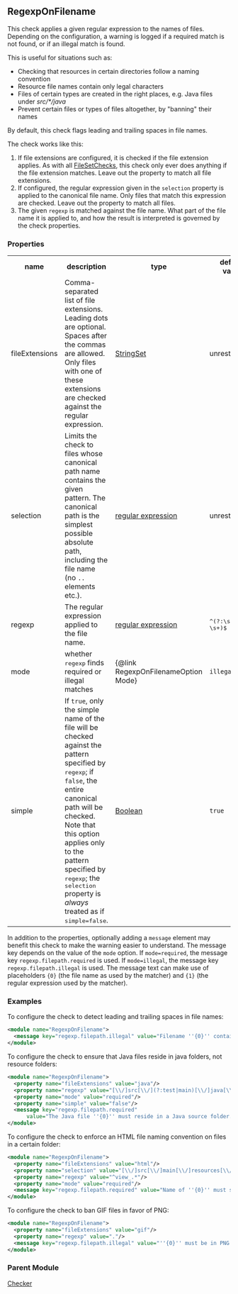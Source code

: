 ## RegexpOnFilename

This check applies a given regular expression to the names of files.
Depending on the configuration, a warning is logged if a required match is not found, or if an illegal match is found.

This is useful for situations such as:

  - Checking that resources in certain directories follow a naming convention
  - Resource file names contain only legal characters
  - Files of certain types are created in the right places, e.g. Java files under *src/&#42;/java*
  - Prevent certain files or types of files altogether, by "banning" their names

By default, this check flags leading and trailing spaces in file names.

The check works like this:

  1. If file extensions are configured, it is checked if the file extension applies.
     As with all [FileSetChecks](http://checkstyle.sourceforge.net/writingchecks.html#Writing_FileSetChecks),
     this check only ever does anything if the file extension matches. Leave out the property to match all file
     extensions.
  2. If configured, the regular expression given in the `selection` property is
     applied to the canonical file name. Only files that match this expression
     are checked. Leave out the property to match all files.
  3. The given `regexp` is matched against the file name. What part of the file
     name it is applied to, and how the result is interpreted is governed by the check
     properties.

### Properties

<table class="table table-striped">
<tr>
    <th>name</th><th>description</th><th>type</th><th>default value</th>
</tr>
<tr>
    <td>fileExtensions</td>
    <td>Comma-separated list of file extensions. Leading dots are optional.
        Spaces after the commas are allowed. Only files with one of these
        extensions are checked against the regular expression.</td>
    <td><a href="http://checkstyle.sourceforge.net/property_types.html#stringSet">StringSet</a></td>
    <td>unrestricted</td>
</tr>
<tr>
    <td>selection</td>
    <td>Limits the check to files whose canonical path name contains the given
        pattern. The canonical path is the simplest possible absolute path,
        including the file name (no <code>..</code> elements etc.).</td>
    <td><a href="http://checkstyle.sourceforge.net/property_types.html#regexp">regular
        expression</a></td>
    <td>unrestricted</td>
</tr>
<tr>
    <td>regexp</td>
    <td>The regular expression applied to the file name.</td>
    <td><a href="http://checkstyle.sourceforge.net/property_types.html#regexp">regular
        expression</a></td>
    <td><tt>^(?:\s+.*|.*?\s+)$</tt></td>
</tr>
<tr>
    <td>mode</td>
    <td>whether <tt>regexp</tt> finds required or illegal matches</td>
    <td>{@link RegexpOnFilenameOption Mode}</td>
    <td><code>illegal</code></td>
</tr>
<tr>
    <td>simple</td>
    <td>If <code>true</code>, only the simple name of the file will be checked
        against the pattern specified by <tt>regexp</tt>;
        if <code>false</code>, the entire canonical path will be checked.<br/>
        Note that this option applies only to the pattern specified by
        <tt>regexp</tt>; the <tt>selection</tt> property is <i>always</i> treated
        as if <tt>simple=false</tt>.</td>
    <td><a href="http://checkstyle.sourceforge.net/property_types.html#boolean">Boolean</a></td>
    <td><code>true</code></td>
</tr>
</table>

In addition to the properties, optionally adding a `message` element may benefit this check to make the warning easier
to understand. The message key depends on the value of the `mode` option. If `mode=required`, the message key
`regexp.filepath.required` is used. If `mode=illegal`, the message key `regexp.filepath.illegal` is used. The message
text can make use of placeholders `{0}` (the file name as used by the matcher) and `{1}` (the regular expression used
by the matcher).


### Examples

To configure the check to detect leading and trailing spaces in file names:

```xml
<module name="RegexpOnFilename">
  <message key="regexp.filepath.illegal" value="Filename ''{0}'' contains leading or trailing spaces."/>
</module>
```

To configure the check to ensure that Java files reside in java folders, not resource folders:

```xml
<module name="RegexpOnFilename">
  <property name="fileExtensions" value="java"/>
  <property name="regexp" value="[\\/]src[\\/](?:test|main)[\\/]java[\\/]"/>
  <property name="mode" value="required"/>
  <property name="simple" value="false"/>
  <message key="regexp.filepath.required"
      value="The Java file ''{0}'' must reside in a Java source folder."/>
</module>
```

To configure the check to enforce an HTML file naming convention on files in a certain folder:

```xml
<module name="RegexpOnFilename">
  <property name="fileExtensions" value="html"/>
  <property name="selection" value="[\\/]src[\\/]main[\\/]resources[\\/]html[\\/]views[\\/]"/>
  <property name="regexp" value="^view_.*"/>
  <property name="mode" value="required"/>
  <message key="regexp.filepath.required" value="Name of ''{0}'' must start with ''view_''."/>
</module>
```

To configure the check to ban GIF files in favor of PNG:

```xml
<module name="RegexpOnFilename">
  <property name="fileExtensions" value="gif"/>
  <property name="regexp" value="."/>
  <message key="regexp.filepath.illegal" value="''{0}'' must be in PNG format, not GIF."/>
</module>
```

### Parent Module

[Checker](http://checkstyle.sourceforge.net/config.html#Checker)
